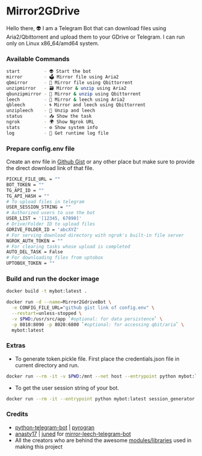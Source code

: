 # Mirror2GDrive
Hello there, 👽 I am a Telegram Bot that can download files using Aria2/Qbittorrent and upload them to your GDrive or Telegram. I can run only on Linux x86_64/amd64 system.

### Available Commands
```sh
start         - 👽 Start the bot
mirror        - 🗳 Mirror file using Aria2
qbmirror      - 🧲 Mirror file using Qbittorrent
unzipmirror   - 🗃️ Mirror & unzip using Aria2
qbunzipmirror - 🫧 Mirror & unzip using Qbittorrent
leech         - 🧩 Mirror & leech using Aria2
qbleech       - 🌀 Mirror and leech using Qbittorrent
unzipleech    - 🧬 Unzip and leech
status        - 📥 Show the task
ngrok         - 🌍 Show Ngrok URL
stats         - ⚙️ Show system info
log           - 📄 Get runtime log file
```

### Prepare config.env file
Create an env file in [Github Gist](https://gist.github.com/) or any other place but make sure to provide the direct download link of that file.
```sh
PICKLE_FILE_URL = ""
BOT_TOKEN = ""
TG_API_ID = ""
TG_API_HASH = ""
# To upload files in telegram
USER_SESSION_STRING = ""
# Authorized users to use the bot
USER_LIST = '[12345, 67890]'
# Drive/Folder ID to upload files
GDRIVE_FOLDER_ID = 'abcXYZ'
# For serving download directory with ngrok's built-in file server
NGROK_AUTH_TOKEN = ""
# For clearing tasks whose upload is completed
AUTO_DEL_TASK = False
# For downloading files from uptobox
UPTOBOX_TOKEN = ""
```

### Build and run the docker image
```sh
docker build -t mybot:latest .

docker run -d --name=Mirror2GdriveBot \
  -e CONFIG_FILE_URL="github gist link of config.env" \
  --restart=unless-stopped \
  -v $PWD:/usr/src/app `#optional: for data persistence` \
  -p 8010:8090 -p 8020:6800 `#optional: for accessing qbit/aria` \
  mybot:latest
```

### Extras
- To generate token.pickle file. First place the credentials.json file in current directory and run.
```sh
docker run --rm -it -v $PWD:/mnt --net host --entrypoint python mybot:latest generate_token_pickle.py
```
- To get the user session string of your bot.
```sh
docker run --rm -it --entrypoint python mybot:latest session_generator.py
```

### Credits
- [python-telegram-bot](https://github.com/python-telegram-bot) | [pyrogran](https://github.com/pyrogram)
- [anasty17](https://github.com/anasty17) | [juned](https://github.com/junedkh) for [mirror-leech-telegram-bot](https://github.com/anasty17/mirror-leech-telegram-bot)
- All the creators who are behind the awesome [modules/libraries](https://github.com/sachin0raon/Mirror2Gdrive/blob/master/requirements.txt) used in making this project